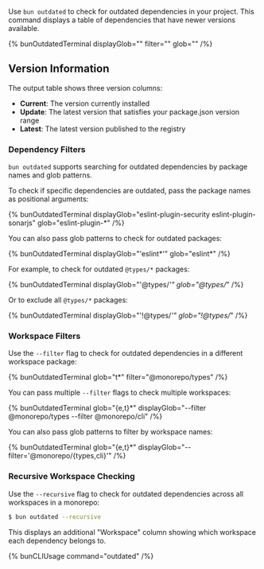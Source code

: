 Use `bun outdated` to check for outdated dependencies in your project. This command displays a table of dependencies that have newer versions available.

{% bunOutdatedTerminal displayGlob="" filter="" glob="" /%}

## Version Information

The output table shows three version columns:

- **Current**: The version currently installed
- **Update**: The latest version that satisfies your package.json version range
- **Latest**: The latest version published to the registry

### Dependency Filters

`bun outdated` supports searching for outdated dependencies by package names and glob patterns.

To check if specific dependencies are outdated, pass the package names as positional arguments:

{% bunOutdatedTerminal displayGlob="eslint-plugin-security eslint-plugin-sonarjs" glob="eslint-plugin-*"  /%}

You can also pass glob patterns to check for outdated packages:

{% bunOutdatedTerminal displayGlob="'eslint*'" glob="eslint*"  /%}

For example, to check for outdated `@types/*` packages:

{% bunOutdatedTerminal displayGlob="'@types/*'" glob="@types/*"  /%}

Or to exclude all `@types/*` packages:

{% bunOutdatedTerminal displayGlob="'!@types/*'" glob="!@types/*"  /%}

### Workspace Filters

Use the `--filter` flag to check for outdated dependencies in a different workspace package:

{% bunOutdatedTerminal  glob="t*" filter="@monorepo/types"  /%}

You can pass multiple `--filter` flags to check multiple workspaces:

{% bunOutdatedTerminal  glob="{e,t}*" displayGlob="--filter @monorepo/types --filter @monorepo/cli" /%}

You can also pass glob patterns to filter by workspace names:

{% bunOutdatedTerminal  glob="{e,t}*" displayGlob="--filter='@monorepo/{types,cli}'" /%}

### Recursive Workspace Checking

Use the `--recursive` flag to check for outdated dependencies across all workspaces in a monorepo:

```bash
$ bun outdated --recursive
```

This displays an additional "Workspace" column showing which workspace each dependency belongs to.

{% bunCLIUsage command="outdated" /%}
